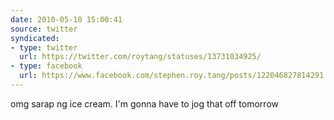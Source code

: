 ```yaml
---
date: 2010-05-10 15:00:41
source: twitter
syndicated:
- type: twitter
  url: https://twitter.com/roytang/statuses/13731034925/
- type: facebook
  url: https://www.facebook.com/stephen.roy.tang/posts/122046827814291
---
```


omg sarap ng ice cream. I'm gonna have to jog that off tomorrow